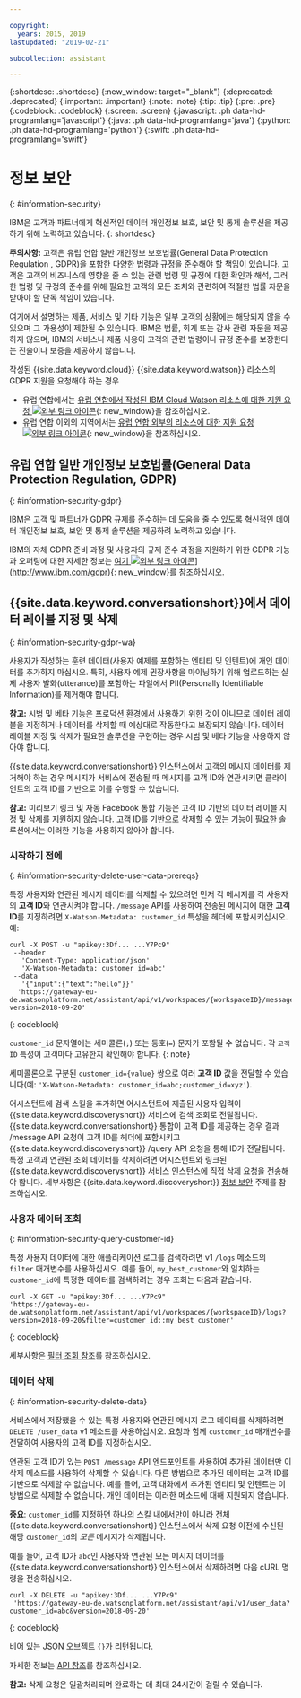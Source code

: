 ```yaml
---

copyright:
  years: 2015, 2019
lastupdated: "2019-02-21"

subcollection: assistant

---
```


{:shortdesc: .shortdesc}
{:new_window: target="_blank"}
{:deprecated: .deprecated}
{:important: .important}
{:note: .note}
{:tip: .tip}
{:pre: .pre}
{:codeblock: .codeblock}
{:screen: .screen}
{:javascript: .ph data-hd-programlang='javascript'}
{:java: .ph data-hd-programlang='java'}
{:python: .ph data-hd-programlang='python'}
{:swift: .ph data-hd-programlang='swift'}

# 정보 보안
{: #information-security}

IBM은 고객과 파트너에게 혁신적인 데이터 개인정보 보호, 보안 및 통제 솔루션을 제공하기 위해 노력하고 있습니다.
{: shortdesc}

**주의사항:**
고객은 유럽 연합 일반 개인정보 보호법률(General Data Protection Regulation , GDPR)을 포함한 다양한 법령과 규정을 준수해야 할 책임이 있습니다. 고객은 고객의 비즈니스에 영향을 줄 수 있는 관련 법령 및 규정에 대한 확인과 해석, 그러한 법령 및 규정의 준수를 위해 필요한 고객의 모든 조치와 관련하여 적절한 법률 자문을 받아야 할 단독 책임이 있습니다.

여기에서 설명하는 제품, 서비스 및 기타 기능은 일부 고객의 상황에는 해당되지 않을 수 있으며 그 가용성이 제한될 수 있습니다. IBM은 법률, 회계 또는 감사 관련 자문을 제공하지 않으며, IBM의 서비스나 제품 사용이 고객의 관련 법령이나 규정 준수를 보장한다는 진술이나 보증을 제공하지 않습니다.

작성된 {{site.data.keyword.cloud}} {{site.data.keyword.watson}} 리소스의 GDPR 지원을 요청해야 하는 경우

- 유럽 연합에서는 [유럽 연합에서 작성된 IBM Cloud Watson 리소스에 대한 지원 요청 ![외부 링크 아이콘](../../icons/launch-glyph.svg "외부 링크 아이콘")](https://cloud.ibm.com/docs/services/watson/getting-started-gdpr-sar#request-EU){: new_window}을 참조하십시오.
- 유럽 연합 이외의 지역에서는 [유럽 연합 외부의 리소스에 대한 지원 요청 ![외부 링크 아이콘](../../icons/launch-glyph.svg "외부 링크 아이콘")](https://cloud.ibm.com/docs/services/watson/getting-started-gdpr-sar#request-non-EU){: new_window}을 참조하십시오.

## 유럽 연합 일반 개인정보 보호법률(General Data Protection Regulation, GDPR)
{: #information-security-gdpr}

IBM은 고객 및 파트너가 GDPR 규제를 준수하는 데 도움을 줄 수 있도록 혁신적인 데이터 개인정보 보호, 보안 및 통제 솔루션을 제공하려 노력하고 있습니다.

IBM의 자체 GDPR 준비 과정 및 사용자의 규제 준수 과정을 지원하기 위한 GDPR 기능과 오퍼링에 대한 자세한 정보는 [여기 ![외부 링크 아이콘](../../icons/launch-glyph.svg "외부 링크 아이콘")](../../icons/launch-glyph.svg "외부 링크 아이콘")](http://www.ibm.com/gdpr){: new_window}를 참조하십시오.

## {{site.data.keyword.conversationshort}}에서 데이터 레이블 지정 및 삭제
{: #information-security-gdpr-wa}

사용자가 작성하는 훈련 데이터(사용자 예제를 포함하는 엔티티 및 인텐트)에 개인 데이터를 추가하지 마십시오. 특히, 사용자 예제 권장사항을 마이닝하기 위해 업로드하는 실제 사용자 발화(utterance)를 포함하는 파일에서 PII(Personally Identifiable Information)를 제거해야 합니다.

**참고:** 시범 및 베타 기능은 프로덕션 환경에서 사용하기 위한 것이 아니므로 데이터 레이블을 지정하거나 데이터를 삭제할 때 예상대로 작동한다고 보장되지 않습니다. 데이터 레이블 지정 및 삭제가 필요한 솔루션을 구현하는 경우 시범 및 베타 기능을 사용하지 않아야 합니다.

{{site.data.keyword.conversationshort}} 인스턴스에서 고객의 메시지 데이터를 제거해야 하는 경우 메시지가 서비스에 전송될 때 메시지를 고객 ID와 연관시키면 클라이언트의 고객 ID를 기반으로 이를 수행할 수 있습니다.

**참고:** 미리보기 링크 및 자동 Facebook 통합 기능은 고객 ID 기반의 데이터 레이블 지정 및 삭제를 지원하지 않습니다. 고객 ID를 기반으로 삭제할 수 있는 기능이 필요한 솔루션에서는 이러한 기능을 사용하지 않아야 합니다.

### 시작하기 전에
{: #information-security-delete-user-data-prereqs}

특정 사용자와 연관된 메시지 데이터를 삭제할 수 있으려면 먼저 각 메시지를 각 사용자의 **고객 ID**와 연관시켜야 합니다. `/message` API를 사용하여 전송된 메시지에 대한 **고객 ID**를 지정하려면 `X-Watson-Metadata: customer_id` 특성을 헤더에 포함시키십시오. 예:

```
curl -X POST -u "apikey:3Df... ...Y7Pc9"
 --header
   'Content-Type: application/json'
   'X-Watson-Metadata: customer_id=abc'
 --data
   '{"input":{"text":"hello"}}'
  'https://gateway-eu-de.watsonplatform.net/assistant/api/v1/workspaces/{workspaceID}/message?version=2018-09-20'
```
{: codeblock}

`customer_id` 문자열에는 세미콜론(`;`) 또는 등호(`=`) 문자가 포함될 수 없습니다. 각 `고객 ID` 특성이 고객마다 고유한지 확인해야 합니다.
{: note}

세미콜론으로 구분된 `customer_id={value}` 쌍으로 여러 **고객 ID** 값을 전달할 수 있습니다(예: `'X-Watson-Metadata: customer_id=abc;customer_id=xyz'`).

어시스턴트에 검색 스킬을 추가하면 어시스턴트에 제출된 사용자 입력이 {{site.data.keyword.discoveryshort}} 서비스에 검색 조회로 전달됩니다. {{site.data.keyword.conversationshort}} 통합이 고객 ID를 제공하는 경우 결과 /message API 요청이 고객 ID를 헤더에 포함시키고 {{site.data.keyword.discoveryshort}} /query API 요청을 통해 ID가 전달됩니다. 특정 고객과 연관된 조회 데이터를 삭제하려면 어시스턴트와 링크된 {{site.data.keyword.discoveryshort}} 서비스 인스턴스에 직접 삭제 요청을 전송해야 합니다. 세부사항은 {{site.data.keyword.discoveryshort}} [정보 보안](https://cloud.ibm.com/docs/services/discovery/information-security#gdpr-discovery) 주제를 참조하십시오.

### 사용자 데이터 조회
{: #information-security-query-customer-id}

특정 사용자 데이터에 대한 애플리케이션 로그를 검색하려면 v1 `/logs` 메소드의 `filter` 매개변수를 사용하십시오. 예를 들어, `my_best_customer`와 일치하는 `customer_id`에 특정한 데이터를 검색하려는 경우 조회는 다음과 같습니다.

``` curl
curl -X GET -u "apikey:3Df... ...Y7Pc9"
'https://gateway-eu-de.watsonplatform.net/assistant/api/v1/workspaces/{workspaceID}/logs?version=2018-09-20&filter=customer_id::my_best_customer'
```
{: codeblock}

세부사항은 [필터 조회 참조](/docs/services/assistant?topic=assistant-filter-reference)를 참조하십시오.

### 데이터 삭제
{: #information-security-delete-data}

서비스에서 저장했을 수 있는 특정 사용자와 연관된 메시지 로그 데이터를 삭제하려면 `DELETE /user_data` v1 메소드를 사용하십시오. 요청과 함께 `customer_id` 매개변수를 전달하여 사용자의 고객 ID를 지정하십시오.

연관된 고객 ID가 있는 `POST /message` API 엔드포인트를 사용하여 추가된 데이터만 이 삭제 메소드를 사용하여 삭제할 수 있습니다. 다른 방법으로 추가된 데이터는 고객 ID를 기반으로 삭제할 수 없습니다. 예를 들어, 고객 대화에서 추가된 엔티티 및 인텐트는 이 방법으로 삭제할 수 없습니다. 개인 데이터는 이러한 메소드에 대해 지원되지 않습니다.

**중요**: `customer_id`를 지정하면 하나의 스킬 내에서만이 아니라 전체 {{site.data.keyword.conversationshort}} 인스턴스에서 삭제 요청 이전에 수신된 해당 `customer_id`의 *모든* 메시지가 삭제됩니다.

예를 들어, 고객 ID가 `abc`인 사용자와 연관된 모든 메시지 데이터를 {{site.data.keyword.conversationshort}} 인스턴스에서 삭제하려면 다음 cURL 명령을 전송하십시오.

```
curl -X DELETE -u "apikey:3Df... ...Y7Pc9"
 'https://gateway-eu-de.watsonplatform.net/assistant/api/v1/user_data?customer_id=abc&version=2018-09-20'
```
{: codeblock}

비어 있는 JSON 오브젝트 `{}`가 리턴됩니다.

자세한 정보는 [API 참조](https://cloud.ibm.com/apidocs/assistant?curl=#delete-labeled-data)를 참조하십시오.

**참고:** 삭제 요청은 일괄처리되며 완료하는 데 최대 24시간이 걸릴 수 있습니다.
